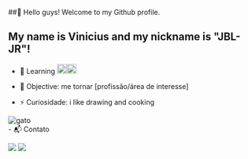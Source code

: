 

 ##👋 Hello guys! Welcome to my Github profile.
## My name is Vinicius and my nickname is "JBL-JR"!

 - 🌱 Learning <img loading="lazy" src="https://cdn.jsdelivr.net/gh/devicons/devicon@latest/icons/javascript/javascript-original.svg" width="20" height="20"/><img loading="lazy" src="https://cdn.jsdelivr.net/gh/devicons/devicon@latest/icons/html5/html5-plain-wordmark.svg" width="20" height="20"/>

- 🎯 Objective: me tornar [profissão/área de interesse]
- ⚡ Curiosidade: i like drawing and cooking


<div aling ="center">
<img src= "https://i.pinimg.com/originals/1e/f9/9c/1ef99c60dce28ec8a9cbedb85f4e2656.gif" alt="gato" Widht="600"/>
     

 
<div aling ="center">
 - 📬 Contato

<a href="https://instagram.com/seu-usuário-instagram-aqui" target="_blank"><img loading="lazy" src="https://img.shields.io/badge/-Instagram-%23E4405F?style=for-the-badge&logo=instagram&logoColor=white" target="_blank"></a>
<a href = "mailto:contato@seu-usuário-aqui"><img loading="lazy" src="https://img.shields.io/badge/Gmail-D14836?style=for-the-badge&logo=gmail&logoColor=white" target="_blank"></a>  
</div>




          

